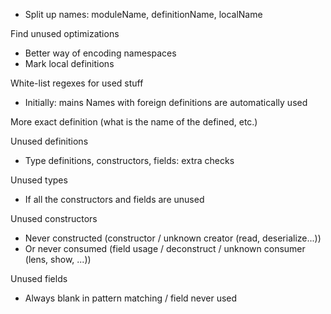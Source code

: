 




 - Split up names: moduleName, definitionName, localName


Find unused optimizations

 - Better way of encoding namespaces
 - Mark local definitions

White-list regexes for used stuff
 - Initially: mains
Names with foreign definitions are automatically used

More exact definition (what is the name of the defined, etc.)

Unused definitions
 - Type definitions, constructors, fields: extra checks

Unused types
 - If all the constructors and fields are unused

Unused constructors
 - Never constructed (constructor / unknown creator (read, deserialize...))
 - Or never consumed (field usage / deconstruct / unknown consumer (lens, show, ...))

Unused fields
 - Always blank in pattern matching / field never used